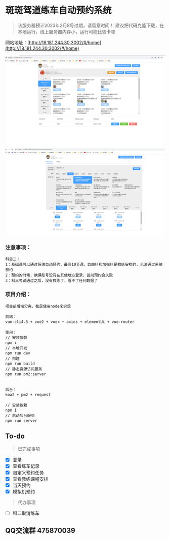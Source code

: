 # 斑斑驾道练车自动预约系统

>该服务器预计2023年2月8号过期，请留意时间！
>建议把代码克隆下载，在本地运行，线上服务器内存小，运行可能比较卡顿

网站地址：[http://18.181.244.30:3002/#/home](http://18.181.244.30:3002/#/home)

![图片](https://github.com/WangZhenHao/banban-reservation/raw/master/build/websize.jpg)
![图片](https://github.com/WangZhenHao/banban-reservation/raw/master/build/websize2.jpg)

### 注意事项：

```
科目二：
1：基础课可以通过系统自动预约，最高10节课，自由科和加强科是教练安排的，无法通过系统预约
2：预约的时候，确保账号没有在其他地方登录，否则预约会失败
3：科三考试通过之后，没有教练了，看不了任何数据了

```

### 项目介绍：

```
项目前后端分离，都是使用node来实现

前端：
vue-cli4.5 + vue2 + vuex + axios + elementUi + vue-router

使用：
// 安装依赖
npm i
// 本地开发
npm run dev
// 构建
npm run build
// 静态资源访问服务
npm run pm2:server


后台：
koa2 + pm2 + request

// 安装依赖
npm i
// 启动后台服务
npm run server

```

## To-do 
>已完成事项
- [x] 登录
- [x] 查看练车记录
- [x] 自定义预约任务
- [x] 查看教练课程安排
- [x] 当天预约
- [x] 模拟机预约

>代办事项
- [ ] 科二取消练车


## QQ交流群 475870039